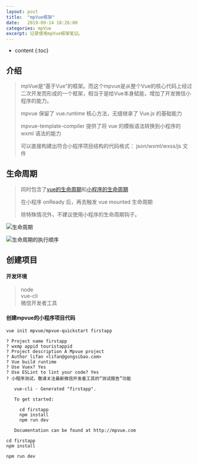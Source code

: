 ```yaml
---
layout: post
title:  "mpVue框架"
date:   2019-09-14 18:26:00
categories: mpVue
excerpt: 记录使用mpVue框架笔记。
---
```


* content
{:toc}

## 介绍
> mpVue是“基于Vue”的框架。而这个mpvue是从整个Vue的核心代码上经过二次开发而形成的一个框架，相当于是给Vue本身赋能，增加了开发微信小程序的能力。  
>  
> mpvue 保留了 vue.runtime 核心方法，无缝继承了 Vue.js 的基础能力  
>  
> mpvue-template-compiler 提供了将 vue 的模板语法转换到小程序的 wxml 语法的能力  
>  
> 可以直接构建出符合小程序项目结构的代码格式： json/wxml/wxss/js 文件

## 生命周期
> 同时包含了[vue的生命周期](https://cn.vuejs.org/v2/api/#%E9%80%89%E9%A1%B9-%E7%94%9F%E5%91%BD%E5%91%A8%E6%9C%9F%E9%92%A9%E5%AD%90)和[小程序的生命周期](https://developers.weixin.qq.com/miniprogram/dev/framework/app-service/app.html)  
>  
> 在小程序 onReady 后，再去触发 vue mounted 生命周期  
>  
> 除特殊情况外，不建议使用小程序的生命周期钩子。  

![生命周期](http://mpvue.com/assets/img/lifecycle.a8762770.jpg)  
  
![生命周期的执行顺序](https://upload-images.jianshu.io/upload_images/4756000-6e0265fcfa7537dc.png?imageMogr2/auto-orient/strip|imageView2/2/w/525/format/webp)  

## 创建项目
#### 开发环境
> node  
> vue-cli  
> 微信开发者工具  

#### 创建mpvue的小程序项目代码  
```
vue init mpvue/mpvue-quickstart firstapp  
  
? Project name firstapp
? wxmp appid touristappid
? Project description A Mpvue project
? Author lifan <lifan@gongsibao.com>
? Vue build runtime
? Use Vuex? Yes
? Use ESLint to lint your code? Yes
? 小程序测试，敬请关注最新微信开发者工具的“测试报告”功能

   vue-cli · Generated "firstapp".

   To get started:

     cd firstapp
     npm install
     npm run dev

   Documentation can be found at http://mpvue.com  
     
cd firstapp 
npm install  
  
npm run dev
```
